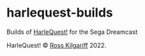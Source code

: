 # harlequest-builds
Builds of [HarleQuest!](https://harle.quest/) for the Sega Dreamcast

HarleQuest! © [Ross Kilgariff](https://ross.codes/) 2022.
